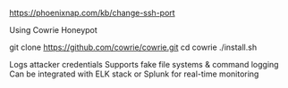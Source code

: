 https://phoenixnap.com/kb/change-ssh-port




Using Cowrie Honeypot

git clone https://github.com/cowrie/cowrie.git
cd cowrie
./install.sh

Logs attacker credentials
 Supports fake file systems & command logging
Can be integrated with ELK stack or Splunk for real-time monitoring

